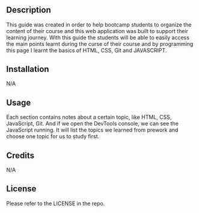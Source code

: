# <Prework Study Guide>

## Description

This guide was created in order to help bootcamp students to organize the content of their course and this web application was built to support their learning journey.
With this guide the students will be able to easily access the main points learnt during the curse of their course and by programming this page I learnt the basics of HTML, CSS, Git and JAVASCRIPT.



## Installation

N/A

## Usage

Each section contains notes about a certain topic, like HTML, CSS, JavaScript, Git. And if we open the DevTools console, we can see the JavaScript running. It will list the topics we learned from prework and choose one topic for us to study first.

## Credits

N/A

## License

Please refer to the LICENSE in the repo.


